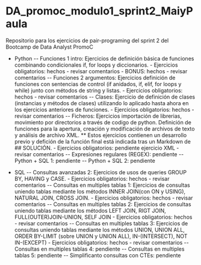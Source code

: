 # DA_promoc_modulo1_sprint2_MaiyPaula
Repositorio para los ejercicios de pair-programing del sprint 2 del Bootcamp de Data Analyst PromoC 
- Python
    -- Funciones 1 intro: 
        Ejercicios de definición básica de funciones combinando condicionales if, for loops y diccionarios.
            - Ejercicios obligatorios: hechos - revisar comentarios
            - BONUS: hechos - revisar comentarios
    -- Funciones 2 argumentos:
        Ejercicios definición de funciones con sentencias de control (if anidados, if, elif, for loops y while) junto con métodos de string y listas.
            - Ejercicios obligatorios: hechos - revisar comentarios
    -- Clases:
        Ejercicio de definición de clases (instancias y métodos de clases) utilizando lo aplicado hasta ahora en los ejercicios anteriores de funciones.
             - Ejercicios obligatorios: hechos - revisar comentarios
    -- Ficheros: 
        Ejercicios importación de librerias, movimiento por directorios a través de codigo de python.
        Definición de funciones para la apertura, creación y modificación de archivos de texto y análisis de archivo XML. 
        ** Estos ejercicios contienen un desarrollo previo y defición de la función final está indicada tras un Markdown de ## SOLUCIÓN.
            - Ejercicios obligatorios: pendiente ejercicio XML - revisar comentarios
    -- Expresiones regulares (REGEX): pendiente
    -- Python + SQL 1: pendiente
    -- Python + SQL 2: pendiente

- SQL 
    -- Consultas avanzadas 2:
        Ejercicios de usos de queries GROUP BY, HAVING y CASE.
            - Ejercicios obligatorios: hechos - revisar comentarios
    -- Consultas en multiples tablas 1:
        Ejercicios de consultas uniendo tablas mediante los métodos INNER JOIN(con ON y USING), NATURAL JOIN, CROSS JOIN.
            - Ejercicios obligatorios: hechos - revisar comentarios
    -- Consultas en multiples tablas 2:
        Ejercicios de consultas uniendo tablas mediante los métodos LEFT JOIN, RIGT JOIN, FULL(OUTER)JOIN-UNION, SELF JOIN
            - Ejercicios obligatorios: hechos - revisar comentarios
    -- Consultas en multiples tablas 3:
        Ejercicios de consultas uniendo tablas mediante los métodos UNION, UNION ALL, ORDER BY-LIMIT (sobre UNION y UNION ALL), IN-(INTERSECT), NOT IN-(EXCEPT)
            - Ejercicios obligatorios: hechos - revisar comentarios
    -- Consultas en multiples tablas 4: pendiente
    -- Consultas en multiples tablas 5: pendiente
    -- Simplificanto consultas con CTEs: pendiente
